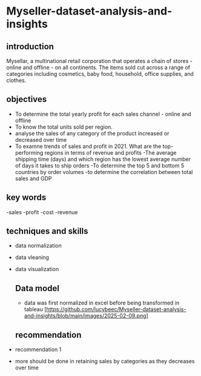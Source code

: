 # Myseller-dataset-analysis-and-insights

## introduction
 Mysellar, a multinational retail corporation that operates a chain of stores - online and offline - on all continents. The items sold cut across a range of categories including cosmetics, baby food, household, office supplies, and clothes.
 
 ## objectives
 
- To determine the total yearly profit for each sales channel - online and offline
- To know the total units sold per region.
-  analyse the sales of any category of the product increased or decreased over time
- To examne trends of sales and profit in 2021. What are the top-performing regions in terms of revenue and profits
-The average shipping time (days) and which region has the lowest average number of days it takes to ship orders
-To determine the top 5 and bottom 5 countries by order volumes
-to determine the correlation between total sales and GDP

## key words
-sales
-profit
-cost
-revenue

## techniques and skills
- data normalization
- data vleaning
- data visualization

  ## Data model
  - data was first normalized in excel before being transformed in tableau
  [https://github.com/lucybeec/Myseller-dataset-analysis-and-insights/blob/main/images/2025-02-09.png]
  
  ## recommendation
- recommendation 1
- more should be done in retaining sales by categories as they decreases over time
